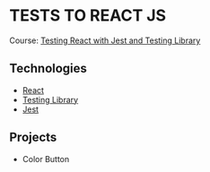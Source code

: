 # TESTS TO REACT JS

Course: [Testing React with Jest and Testing Library](https://www.udemy.com/course/react-testing-library/)

## Technologies
- [React](https://reactjs.org)
- [Testing Library](https://testing-library.com/)
- [Jest](https://jestjs.io/docs/getting-started)

## Projects
* Color Button
